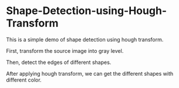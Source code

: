 # Shape-Detection-using-Hough-Transform
This is a simple demo of shape detection using hough transform.

First, transform the source image into gray level.

Then, detect the edges of different shapes.

After applying hough transform, we can get the different shapes with different color.

